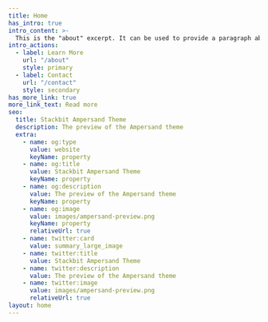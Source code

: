 ```yaml
---
title: Home
has_intro: true
intro_content: >-
  This is the "about" excerpt. It can be used to provide a paragraph about yourself that people can read on the homepage to get a sense of who you are. There also exists a dedicated about page where you can write more about yourself for those who are interested.
intro_actions:
  - label: Learn More
    url: "/about"
    style: primary
  - label: Contact
    url: "/contact"
    style: secondary
has_more_link: true
more_link_text: Read more
seo:
  title: Stackbit Ampersand Theme
  description: The preview of the Ampersand theme
  extra:
    - name: og:type
      value: website
      keyName: property
    - name: og:title
      value: Stackbit Ampersand Theme
      keyName: property
    - name: og:description
      value: The preview of the Ampersand theme
      keyName: property
    - name: og:image
      value: images/ampersand-preview.png
      keyName: property
      relativeUrl: true
    - name: twitter:card
      value: summary_large_image
    - name: twitter:title
      value: Stackbit Ampersand Theme
    - name: twitter:description
      value: The preview of the Ampersand theme
    - name: twitter:image
      value: images/ampersand-preview.png
      relativeUrl: true
layout: home
---
```

